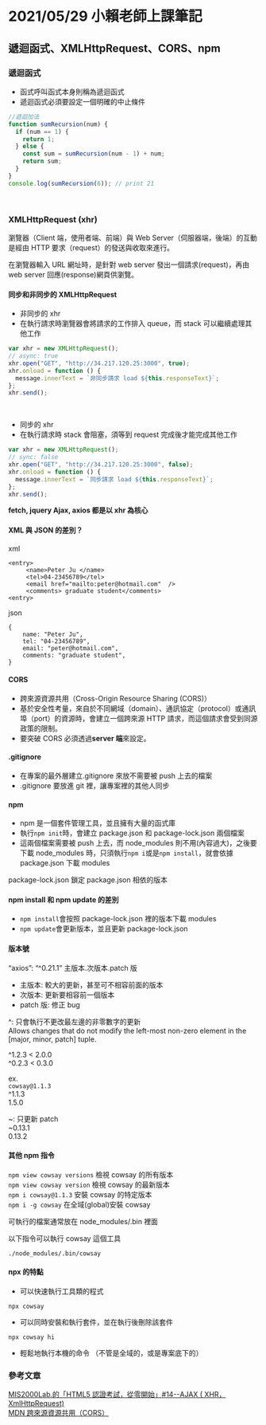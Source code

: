 # 2021/05/29 小賴老師上課筆記

## 遞迴函式、XMLHttpRequest、CORS、npm

### 遞迴函式

- 函式呼叫函式本身則稱為遞迴函式
- 遞迴函式必須要設定一個明確的中止條件

```javascript
//遞迴加法
function sumRecursion(num) {
  if (num == 1) {
    return 1;
  } else {
    const sum = sumRecursion(num - 1) + num;
    return sum;
  }
}
console.log(sumRecursion(6)); // print 21
```

<br/>

### XMLHttpRequest (xhr)

瀏覽器（Client 端，使用者端、前端）與 Web Server（伺服器端，後端）的互動是經由 HTTP 要求（request）的發送與收取來進行。

在瀏覽器輸入 URL 網址時，是針對 web server 發出一個請求(request)，再由 web server 回應(response)網頁供瀏覽。

#### 同步和非同步的 XMLHttpRequest

- 非同步的 xhr
- 在執行請求時瀏覽器會將請求的工作排入 queue，而 stack 可以繼續處理其他工作

```javascript
var xhr = new XMLHttpRequest();
// async: true
xhr.open("GET", "http://34.217.120.25:3000", true);
xhr.onload = function () {
  message.innerText = `非同步請求 load ${this.responseText}`;
};
xhr.send();
```

<br/>

- 同步的 xhr
- 在執行請求時 stack 會阻塞，須等到 request 完成後才能完成其他工作

```javascript
var xhr = new XMLHttpRequest();
// sync: false
xhr.open("GET", "http://34.217.120.25:3000", false);
xhr.onload = function () {
  message.innerText = `同步請求 load ${this.responseText}`;
};
xhr.send();
```

**fetch, jquery Ajax, axios 都是以 xhr 為核心**

#### XML 與 JSON 的差別？

xml

```xml=
<entry>
     <name>Peter Ju </name>
     <tel>04-23456789</tel>
     <email href="mailto:peter@hotmail.com"  />
     <comments> graduate student</comments>
<entry>
```

json

```json=
{
    name: "Peter Ju",
    tel: "04-23456789",
    email: "peter@hotmail.com",
    comments: "graduate student",
}
```

#### CORS

- 跨來源資源共用（Cross-Origin Resource Sharing (CORS)）
- 基於安全性考量，來自於不同網域（domain）、通訊協定（protocol）或通訊埠（port）的資源時，會建立一個跨來源 HTTP 請求，而這個請求會受到同源政策的限制。
- 要突破 CORS 必須透過**server 端**來設定。

#### .gitignore

- 在專案的最外層建立.gitignore 來放不需要被 push 上去的檔案
- .gitignore 要放進 git 裡，讓專案裡的其他人同步

#### npm

- npm 是一個套件管理工具，並且擁有大量的函式庫
- 執行`npm init`時，會建立 package.json 和 package-lock.json 兩個檔案
- 這兩個檔案需要被 push 上去，而 node_modules 則不用(內容過大)，之後要下載 node_modules 時，只須執行`npm i`或是`npm install`，就會依據 package.json 下載 modules

package-lock.json 鎖定 package.json 相依的版本

#### npm install 和 npm update 的差別

- `npm install`會按照 package-lock.json 裡的版本下載 modules
- `npm update`會更新版本，並且更新 package-lock.json

#### 版本號

“axios”: “^0.21.1”
主版本.次版本.patch 版

- 主版本: 較大的更新，甚至可不相容前面的版本
- 次版本: 更新要相容前一個版本
- patch 版: 修正 bug

^: 只會執行不更改最左邊的非零數字的更新  
Allows changes that do not modify the left-most non-zero element in the [major, minor, patch] tuple.

^1.2.3 < 2.0.0  
^0.2.3 < 0.3.0

ex.  
`cowsay@1.1.3`  
^1.1.3  
1.5.0

~: 只更新 patch  
~0.13.1  
0.13.2

#### 其他 npm 指令

`npm view cowsay versions` 檢視 cowsay 的所有版本  
`npm view cowsay version` 檢視 cowsay 的最新版本  
`npm i cowsay@1.1.3` 安裝 cowsay 的特定版本  
`npm i -g cowsay` 在全域(global)安裝 cowsay

可執行的檔案通常放在 node_modules/.bin 裡面

以下指令可以執行 cowsay 這個工具

```
./node_modules/.bin/cowsay
```

#### npx 的特點

- 可以快速執行工具類的程式

```
npx cowsay
```

- 可以同時安裝和執行套件，並在執行後刪除該套件

```
npx cowsay hi
```

- 輕鬆地執行本機的命令 （不管是全域的，或是專案底下的）

### 參考文章

[MIS2000Lab.的「HTML5 認證考試，從零開始」#14--AJAX ( XHR，XmlHttpRequest)](https://ithelp.ithome.com.tw/articles/10158950)  
[MDN 跨來源資源共用（CORS）](https://developer.mozilla.org/zh-TW/docs/Web/HTTP/CORS)
